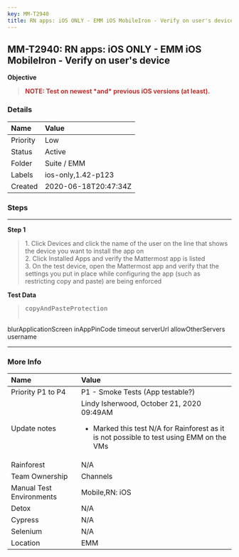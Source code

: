 ```yaml
---
key: MM-T2940
title: RN apps: iOS ONLY - EMM iOS MobileIron - Verify on user's device
---
```


## MM-T2940: RN apps: iOS ONLY - EMM iOS MobileIron - Verify on user's device

**Objective**

> <article><strong><span style="color: rgb(184, 49, 47);">NOTE: Test on newest *and* previous iOS versions (at least).</span></strong></article>

### Details

| Name     | Value                |
| :------- | :------------------- |
| Priority | Low                  |
| Status   | Active               |
| Folder   | Suite / EMM          |
| Labels   | ios-only,1.42-p123   |
| Created  | 2020-06-18T20:47:34Z |

### Steps

<hr/>

**Step 1**

> <article>1. Click Devices and click the name of the user on the line that shows the device you want to install the app on<br />2. Click Installed Apps and verify the Mattermost app is listed<br />3. On the test device, open the Mattermost app and verify that the settings you put in place while configuring the app (such as restricting copy and paste) are being enforced</article>

**Test Data**

> <article><div content="appVersion.description || webuiMessages.NO_VALUE"><pre>copyAndPasteProtection

blurApplicationScreen
inAppPinCode
timeout
serverUrl
allowOtherServers
username</pre></div></article>

<hr/>

### More Info

| Name                     | Value                                                                                                                                             |
| :----------------------- | :------------------------------------------------------------------------------------------------------------------------------------------------ |
| Priority P1 to P4        | P1 - Smoke Tests (App testable?)                                                                                                                  |
| Update notes             | Lindy Isherwood, October 21, 2020 09:49AM<ul><li>Marked this test N/A for Rainforest as it is not possible to test using EMM on the VMs</li></ul> |
| Rainforest               | N/A                                                                                                                                               |
| Team Ownership           | Channels                                                                                                                                          |
| Manual Test Environments | Mobile,RN: iOS                                                                                                                                    |
| Detox                    | N/A                                                                                                                                               |
| Cypress                  | N/A                                                                                                                                               |
| Selenium                 | N/A                                                                                                                                               |
| Location                 | EMM                                                                                                                                               |
